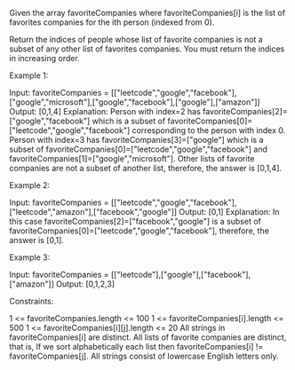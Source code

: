 Given the array favoriteCompanies where favoriteCompanies[i] is the list of
favorites companies for the ith person (indexed from 0).

Return the indices of people whose list of favorite companies is not a subset
of any other list of favorites companies. You must return the indices in
increasing order.


Example 1:


Input: favoriteCompanies =
[["leetcode","google","facebook"],["google","microsoft"],["google","facebook"],["google"],["amazon"]]
Output: [0,1,4] 
Explanation: 
Person with index=2 has favoriteCompanies[2]=["google","facebook"] which is a
subset of favoriteCompanies[0]=["leetcode","google","facebook"] corresponding
to the person with index 0. 
Person with index=3 has favoriteCompanies[3]=["google"] which is a subset of
favoriteCompanies[0]=["leetcode","google","facebook"] and
favoriteCompanies[1]=["google","microsoft"]. 
Other lists of favorite companies are not a subset of another list,
therefore, the answer is [0,1,4].


Example 2:


Input: favoriteCompanies =
[["leetcode","google","facebook"],["leetcode","amazon"],["facebook","google"]]
Output: [0,1] 
Explanation: In this case favoriteCompanies[2]=["facebook","google"] is a
subset of favoriteCompanies[0]=["leetcode","google","facebook"], therefore,
the answer is [0,1].


Example 3:


Input: favoriteCompanies = [["leetcode"],["google"],["facebook"],["amazon"]]
Output: [0,1,2,3]



Constraints:


1 <= favoriteCompanies.length <= 100
1 <= favoriteCompanies[i].length <= 500
1 <= favoriteCompanies[i][j].length <= 20
All strings in favoriteCompanies[i] are distinct.
All lists of favorite companies are distinct, that is, If we sort
alphabetically each list then favoriteCompanies[i] !=
favoriteCompanies[j].
All strings consist of lowercase English letters only.




